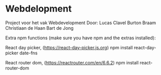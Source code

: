 # Webdelopment

Project voor het vak Webdevelopment
Door:
Lucas Clavel
Burton Braam
Christiaan de Haan
Bart de Jong

Extra npm functions (make sure you have npm and the extras installed):

React day picker, (https://react-day-picker.js.org)
npm install react-day-picker date-fns

React router dom, (https://reactrouter.com/en/6.6.2)
npm install react-router-dom